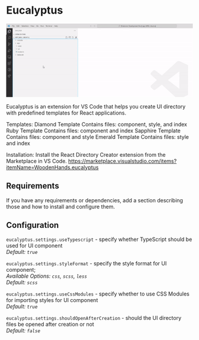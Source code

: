# Eucalyptus

![Annotated code](images/preview.gif)

Eucalyptus is an extension for VS Code that helps you create UI directory with predefined templates for React applications. 

Templates:
Diamond Template
Contains files: component, style, and index
Ruby Template
Contains files: component and index
Sapphire Template
Contains files: component and style
Emerald Template
Contains files: style and index

Installation:
Install the React Directory Creator extension from the Marketplace in VS Code.
https://marketplace.visualstudio.com/items?itemName=WoodenHands.eucalyptus

## Requirements

If you have any requirements or dependencies, add a section describing those and how to install and configure them.

## Configuration

`eucalyptus.settings.useTypescript` - specify whether TypeScript should be used for UI component  
_Default: `true`_

`eucalyptus.settings.styleFormat` - specify the style format for UI component;  
_Available Options: `css`, `scss`, `less`_  
_Default: `scss`_
        
`eucalyptus.settings.useCssModules` - specify whether to use CSS Modules for importing styles for UI component  
_Default: `true`_
        
`eucalyptus.settings.shouldOpenAfterCreation` - should the UI directory files be opened after creation or not  
_Default: `false`_
